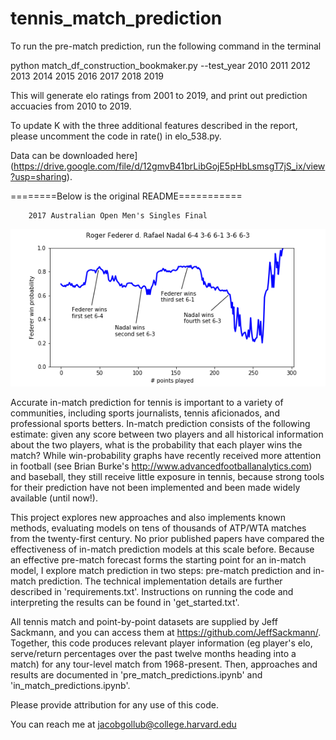 # tennis_match_prediction

To run the pre-match prediction, run the following command in the terminal

python match_df_construction_bookmaker.py --test_year 2010 2011 2012 2013 2014 2015 2016 2017 2018 2019

This will generate elo ratings from 2001 to 2019, and print out prediction accuacies from 2010 to 2019. 

To update K with the three additional features described in the report, please uncomment the code in rate() in elo_538.py.

Data can be downloaded here](https://drive.google.com/file/d/12gmvB41brLibGojE5pHbLsmsgT7jS_ix/view?usp=sharing).

========Below is the original README===========

		2017 Australian Open Men's Singles Final
![alt text](samples/federer_nadal_ao_17.png)

Accurate in-match prediction for tennis is important to a variety of communities, including sports journalists, tennis aficionados, and professional sports betters. In-match prediction consists of the following estimate:  given any score between two players and all historical information about the two players, what is the probability that each player wins the match? While win-probability graphs have recently received more attention in football (see Brian Burke's http://www.advancedfootballanalytics.com) and baseball, they still receive little exposure in tennis, because strong tools for their prediction have not been implemented and been made widely available (until now!).

This project explores new approaches and also implements known methods, evaluating models on tens of thousands of ATP/WTA matches from the twenty-first century. No prior published papers have compared the effectiveness of in-match prediction models at this scale before. Because an effective pre-match forecast forms the starting point for an in-match model, I explore match prediction in two steps: pre-match prediction and in-match prediction.  The technical implementation details are further described in 'requirements.txt'.  Instructions on running the code and interpreting the results can be found in 'get_started.txt'.

All tennis match and point-by-point datasets are supplied by Jeff Sackmann, and you can access them at https://github.com/JeffSackmann/. Together, this code produces relevant player information (eg player's elo, serve/return percentages over the past twelve months heading into a match) for any tour-level match from 1968-present. Then, approaches and results are documented in 'pre_match_predictions.ipynb' and 'in_match_predictions.ipynb'.

Please provide attribution for any use of this code.

You can reach me at jacobgollub@college.harvard.edu
